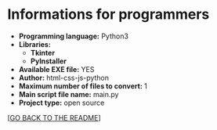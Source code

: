 # Informations for programmers
- __Programming language:__ Python3
- __Libraries:__
  - **Tkinter**
  - **PyInstaller**
- __Available EXE file:__ YES
- __Author:__ html-css-js-python
- __Maximum number of files to convert:__ 1
- __Main script file name:__ main.py
- __Project type:__ open source

[[GO BACK TO THE README](README.md)]
